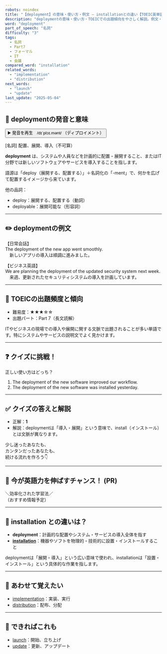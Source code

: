 ```yaml
---
robots: noindex
title: "【deployment】の意味・使い方・例文 ― installationとの違い【TOEIC英単語】"
description: "deploymentの意味・使い方・TOEICでの出題傾向をやさしく解説。例文・クイズ付きでinstallationとの違いもわかりやすく学べます。"
word: "deployment"
part_of_speech: "名詞"
difficulty: "3"
tags:
  - 名詞
  - Part7
  - フォーマル
  - IT
  - 会議
compared_word: "installation"
related_words:
  - "implementation"
  - "distribution"
next_words:
  - "launch"
  - "update"
last_update: "2025-05-04"
---
```


## 🔰 deploymentの発音と意味

<button class="play-audio" onclick="playTTS('deployment')">
  <span class="play-audio-main">
    ▶️ 発音を再生　/dɪˈplɔɪ.mənt/
  </span>
  <span class="play-audio-sub">
    （ディプロイメント）
  </span>
</button>

[名詞] 配置、展開、導入（不可算）

**deployment** は、システムや人員などを計画的に配置・展開すること、またはIT分野では新しいソフトウェアやサービスを導入することを指します。

語源は「deploy（展開する、配置する）」＋名詞化の「-ment」で、何かを広げて配置するイメージから来ています。

他の品詞：  
- deploy：展開する、配置する（動詞）
- deployable：展開可能な（形容詞）

---

## ✏️ deploymentの例文

【日常会話】  
The deployment of the new app went smoothly.  
　新しいアプリの導入は順調に進みました。

【ビジネス英語】  
We are planning the deployment of the updated security system next week.  
　来週、更新されたセキュリティシステムの導入を計画しています。

---

## 🎯 TOEICの出題頻度と傾向

- 難易度：★★★☆☆
- 出題パート：Part 7（長文読解）

ITやビジネスの現場での導入や展開に関する文脈で出題されることが多い単語です。特にシステムやサービスの説明文でよく見かけます。

---

## ❓ クイズに挑戦！

正しい使い方はどっち？

1. The deployment of the new software improved our workflow.  
2. The deployment of the new software was installed yesterday.

---

## ✅ クイズの答えと解説

- 正解：**1**
- 解説：deploymentは「導入・展開」という意味で、install（インストール）とは文脈が異なります。

少し迷ったあなたも、  
カンタンだったあなたも、  
続ける流れを作ろう👇️

---

## 🚀 今が英語力を伸ばすチャンス！ (PR)

<div class="info-center">
＼効率化された学習法／<br>  
（おすすめ情報予定）
</div>

---

## 🤔  installation との違いは？

- **deployment**：計画的な配置やシステム・サービスの導入全体を指す
- **[installation](/word/installation/)**：機器やソフトを物理的・技術的に設置・インストールすること

deploymentは「展開・導入」という広い意味で使われ、installationは「設置・インストール」という具体的な作業を指します。

---

## 🧩 あわせて覚えたい

- [implementation](/word/implementation/)：実装、実行
- [distribution](/word/distribution/)：配布、分配

---

## 📖 できればこれも

- [launch](/word/launch/)：開始、立ち上げ
- [update](/word/update/)：更新、アップデート

<!-- cvid: aid26_bid40 -->
